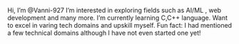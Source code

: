  Hi, I’m @Vanni-927
 I’m interested in exploring fields such as AI/ML , web development and many more.
 I’m currently learning C,C++ language.
 Want to excel in varing tech domains and upskill myself.
 Fun fact: I had mentioned a few technical domains although I have not even started one yet!

<!---
Vanni-927/Vanni-927 is a ✨ special ✨ repository because its `README.md` (this file) appears on your GitHub profile.
You can click the Preview link to take a look at your changes.
--->
